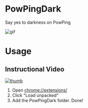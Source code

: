 # PowPingDark

Say yes to darkness on PowPing

![gif](https://media.giphy.com/media/VhK9tEn1uWLUOGvyST/giphy.gif)

# Usage

## Instructional Video

[![thumb](https://i.imgur.com/twvLLHO.jpg)](https://youtu.be/5DhzojcBlCU)

1. Open [chrome://extensions/](chrome://extensions/)
2. Click "Load unpacked"
3. Add the PowPingDark folder. Done!
